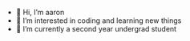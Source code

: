 - 👋 Hi, I’m aaron
- 👀 I’m interested in coding and learning new things
- 🌱 I’m currently a second year undergrad student  

<!---
itswasabi101/itswasabi101 is a ✨ special ✨ repository because its `README.md` (this file) appears on your GitHub profile.
You can click the Preview link to take a look at your changes.
--->
